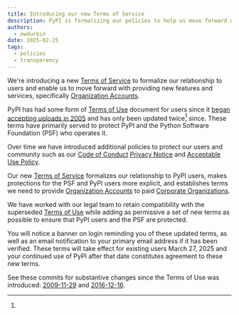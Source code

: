 ```yaml
---
title: Introducing our new Terms of Service
description: PyPI is formalizing our policies to help us move forward with new services.
authors:
  - ewdurbin
date: 2025-02-25
tags:
  - policies
  - transparency
---
```


We're introducing a new
[Terms of Service](https://policies.python.org/pypi.org/Terms-of-Service/)
to formalize our relationship to users
and enable us to move forward with providing new features and services,
specifically
[Organization Accounts](https://docs.pypi.org/organization-accounts/).

<!-- more -->

PyPI has had some form of [Terms of Use](https://policies.python.org/pypi.org/Terms-of-Use/)
document for users since it
[began accepting uploads in 2005](https://github.com/pypi/legacy/commit/b139c00cfc5794159afb1fc185d77dbc5fc1a2a4#diff-a67499b048e6bb6ef08d44c7a3c541199615b68e3bd153eb0ccedc492e3dec9dR7-R13)
and has only been updated twice[^1] since.
These terms have primarily served to protect PyPI
and the Python Software Foundation (PSF) who operates it.

Over time we have introduced additional policies to protect our users and community
such as our
[Code of Conduct](https://policies.python.org/python.org/code-of-conduct/)
[Privacy Notice](https://policies.python.org/pypi.org/Privacy-Notice/)
and
[Acceptable Use Policy](https://policies.python.org/pypi.org/Acceptable-Use-Policy/).

Our new
[Terms of Service](https://policies.python.org/pypi.org/Terms-of-Service/)
formalizes our relationship to PyPI users,
makes protections for the PSF and PyPI users more explicit,
and establishes terms we need to provide
[Organization Accounts](https://docs.pypi.org/organization-accounts/)
to paid
[Corporate Organizations](https://docs.pypi.org/organization-accounts/pricing-and-payments/#corporate-organizations).

We have worked with our legal team to retain compatibility with the superseded
[Terms of Use](https://policies.python.org/pypi.org/Terms-of-Use/)
while adding as permissive a set of new terms as possible to ensure that PyPI users 
and the PSF are protected.

You will notice a banner on login reminding you of these updated terms,
as well as an email notification to your primary email address if it has been verified.
These terms will take effect for existing users March 27, 2025 and
your continued use of PyPI after that date constitutes agreement to these new terms.

[^1]: 
  See these commits for substantive changes since the Terms of Use was introduced:
  [2009-11-29](https://github.com/pypi/legacy/commit/ddbd32a78a431ab46cad912046c2492998edc618#diff-a6e30135c956f467cffa36eb37a756a53921754d55ddd6ea80d2a0b4c3f4abfaR16-R33)
  and
  [2016-12-16](https://github.com/pypi/legacy/commit/f645942c65a372fdacd4d48ffb4afed4502632e8#diff-bbf95bcc6416475537256acea89690f7c6b1f965c0306e9b883813bd3e4f6c10R15-R98).
